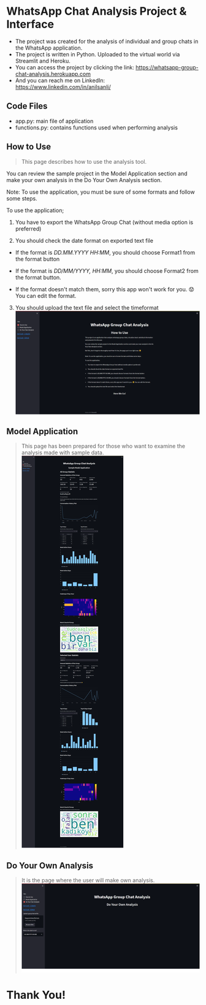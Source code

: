 # WhatsApp Chat Analysis Project & Interface

 - The project was created for the analysis of individual and group chats in the WhatsApp application.
 - The project is written in Python. Uploaded to the virtual world via Streamlit and Heroku.
 - You can access the project by clicking the link: https://whatsapp-group-chat-analysis.herokuapp.com
 - And you can reach me on LinkedIn: https://www.linkedin.com/in/anilsanli/

## Code Files

 - app.py: main file of application
 - functions.py: contains functions used when performing analysis

## How to Use

> This page describes how to use the analysis tool.

You can review the sample project in the Model Application section and make your own analysis in the Do Your Own Analysis section.

Note: To use the application, you must be sure of some formats and follow some steps.

To use the application;

1.  You have to export the WhatsApp Group Chat (without media option is preferred)

2.  You should check the date format on exported text file

-   If the format is  _DD.MM.YYYY HH:MM_, you should choose Format1 from the format button

-   If the format is  _DD/MM/YYYY, HH:MM_, you should choose Format2 from the format button.

-   If the format doesn't match them, sorry this app won't work for you. 😟 You can edit the format.

3.  You should upload the text file and select the timeformat
![How to Use](https://github.com/anilsanli/WhatsApp_Group_Chat_Analysis/blob/main/images/How_to_use.png?raw=true)

## Model Application

> This page has been prepared for those who want to examine the analysis made with sample data.
![Model Application](https://github.com/anilsanli/WhatsApp_Group_Chat_Analysis/blob/main/images/model_application.png?raw=true)
## Do Your Own Analysis

> It is the page where the user will make own analysis.
![Do Your Own Analysis](https://github.com/anilsanli/WhatsApp_Group_Chat_Analysis/blob/main/images/do_your_own_before.png?raw=true)


# Thank You!